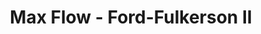 ---
title: Max Flow - Ford-Fulkerson II
number: 30
time: 2022-04-06 12:00
location: Graham Hall 210
notes:
noutes_source:
slides_pdf:
slides_ppt:
youtube:
recording:
passcode:
textbook:
---